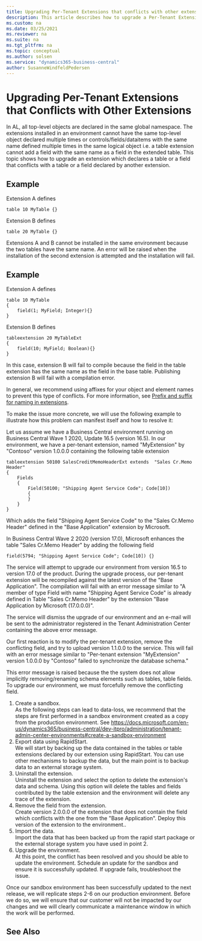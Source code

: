 ```yaml
---
title: Upgrading Per-Tenant Extensions that conflicts with other extensions
description: This article describes how to upgrade a Per-Tenant Extension that contains table or a table field that conflicts with another extension in Dynamics 365 Business Central.
ms.custom: na
ms.date: 03/25/2021
ms.reviewer: na
ms.suite: na
ms.tgt_pltfrm: na
ms.topic: conceptual
ms.author: solsen
ms.service: "dynamics365-business-central"
author: SusanneWindfeldPedersen
---
```


# Upgrading Per-Tenant Extensions that Conflicts with Other Extensions

In AL, all top-level objects are declared in the same global namespace. The extensions installed in an environment cannot have the same top-level object declared multiple times or controls/fields/dataitems with the same name defined multiple times in the same logical object i.e. a table extension cannot add a field with the same name as a field in the extended table. This topic shows how to upgrade an extension which declares a table or a field that conflicts with a table or a field declared by another extension.


## Example

Extension A defines

```al
table 10 MyTable {}
```

Extension B defines

```al
table 20 MyTable {}
```

Extensions A and B cannot be installed in the same environment because the two tables have the same name. An error will be raised when the installation of the second extension is attempted and the installation will fail.

## Example

Extension A defines

```al
table 10 MyTable 
{
	field(1; MyField; Integer){}
}
```

Extension B defines

```al
tableextension 20 MyTableExt 
{
	field(10; MyField; Boolean){}
}
```

In this case, extension B will fail to compile because the field in the table extension has the same name as the field in the base table. Publishing extension B will fail with a compilation error.

In general, we recommend using affixes for your object and element names to prevent this type of conflicts. For more information, see [Prefix and suffix for naming in extensions](../compliance/apptest-prefix-suffix.md).

To make the issue more concrete, we will use the following example to illustrate how this problem can manifest itself and how to resolve it:

Let us assume we have a Business Central environment running on Business Central Wave 1 2020, Update 16.5 (version 16.5). In our environment, we have a per-tenant extension, named "MyExtension" by "Contoso" version 1.0.0.0 containing the following table extension

```al
tableextension 50100 SalesCreditMemoHeaderExt extends  "Sales Cr.Memo Header"
{
	Fields
	{
		Field(50100; "Shipping Agent Service Code"; Code[10])
		{
		}
	}
}
```

Which adds the field "Shipping Agent Service Code" to the "Sales Cr.Memo Header" defined in the "Base Application" extension by Microsoft.

In Business Central Wave 2 2020 (version 17.0), Microsoft enhances the table "Sales Cr.Memo Header" by adding the following field

```al
field(5794; "Shipping Agent Service Code"; Code[10]) {}
```

The service will attempt to upgrade our environment from version 16.5 to version 17.0 of the product. During the upgrade process, our per-tenant extension will be recompiled against the latest version of the "Base Application".
The compilation will fail with an error message similar to "A member of type Field with name "Shipping Agent Service Code" is already defined in Table "Sales Cr.Memo Header" by the extension "Base Application by Microsoft (17.0.0.0)". 

The service will dismiss the upgrade of our environment and an e-mail will be sent to the administrator registered in the Tenant Administration Center containing the above error message.

Our first reaction is to modify the per-tenant extension, remove the conflicting field, and try to upload version 1.1.0.0 to the service. This will fail with an error message similar to "Per-tenant extension "MyExtension" version 1.0.0.0 by "Contoso" failed to synchronize the database schema."

This error message is raised because the the system does not allow implicitly removing/renaming schema elements such as tables, table fields. To upgrade our environment, we must forcefully remove the conflicting field.

1. Create a sandbox.  
    As the following steps can lead to data-loss, we recommend that the steps are first performed in a sandbox environment created as a copy from the production environment. See https://docs.microsoft.com/en-us/dynamics365/business-central/dev-itpro/administration/tenant-admin-center-environments#create-a-sandbox-environment 
2. Export data using RapidStart.  
    We will start by backing up the data contained in the tables or table extensions declared by our extension using RapidStart. You can use other mechanisms to backup the data, but the main point is to backup data to an external storage system.
3. Uninstall the extension.  
    Uninstall the extension and select the option to delete the extension's data and schema. Using this option will delete the tables and fields contributed by the table extension and the environment will delete any trace of the extension.
4. Remove the field from the extension.  
    Create version 2.0.0.0 of the extension that does not contain the field which conflicts with the one from the "Base Application". Deploy this version of the extension to the environment..
5. Import the data.  
    Import the data that has been backed up from the rapid start package or the external storage system you have used in point 2. 
6. Upgrade the environment.  
    At this point, the conflict has been resolved and you should be able to update the environment. Schedule an update for the sandbox and ensure it is successfully updated. If upgrade fails, troubleshoot the issue.

Once our sandbox environment has been successfully updated to the next release, we will replicate steps 2-6 on our production environment. Before we do so, we will ensure that our customer will not be impacted by our changes and we will clearly communicate a maintenance window in which the work will be performed.

## See Also
